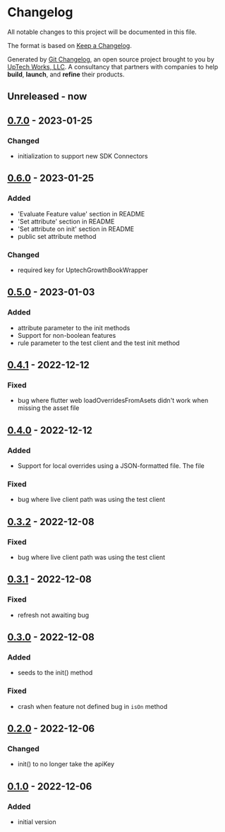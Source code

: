 # Changelog

All notable changes to this project will be documented in this file.

The format is based on [Keep a Changelog](https://keepachangelog.com/en/1.0.0/).

Generated by [Git Changelog](https://github.com/uptech/git-cl), an open source project brought to you by [UpTech Works, LLC](https://upte.ch). A consultancy that partners with companies to help **build**, **launch**, and **refine** their products.


## Unreleased - now


## [0.7.0] - 2023-01-25

### Changed
- initialization to support new SDK Connectors


## [0.6.0] - 2023-01-25

### Added
- 'Evaluate Feature value' section in README
- 'Set attribute' section in README
- 'Set attribute on init' section in README
- public set attribute method

### Changed
- required key for UptechGrowthBookWrapper


## [0.5.0] - 2023-01-03

### Added
- attribute parameter to the init methods
- Support for non-boolean features
- rule parameter to the test client and the test init method


## [0.4.1] - 2022-12-12

### Fixed
- bug where flutter web loadOverridesFromAsets didn't work when missing the asset file


## [0.4.0] - 2022-12-12

### Added
- Support for local overrides using a JSON-formatted file. The file

### Fixed
- bug where live client path was using the test client


## [0.3.2] - 2022-12-08

### Fixed
- bug where live client path was using the test client


## [0.3.1] - 2022-12-08

### Fixed
- refresh not awaiting bug


## [0.3.0] - 2022-12-08

### Added
- seeds to the init() method

### Fixed
- crash when feature not defined bug in `isOn` method


## [0.2.0] - 2022-12-06

### Changed
- init() to no longer take the apiKey


## [0.1.0] - 2022-12-06

### Added
- initial version

[0.7.0]: https://github.com/uptech/uptech-growthbook-sdk-flutter/compare/9b17772...d429712
[0.6.0]: https://github.com/uptech/uptech-growthbook-sdk-flutter/compare/e079f97...9b17772
[0.5.0]: https://github.com/uptech/uptech-growthbook-sdk-flutter/compare/b761b03...e079f97
[0.4.1]: https://github.com/uptech/uptech-growthbook-sdk-flutter/compare/b919d38...b761b03
[0.4.0]: https://github.com/uptech/uptech-growthbook-sdk-flutter/compare/4954976...b919d38
[0.3.2]: https://github.com/uptech/uptech-growthbook-sdk-flutter/compare/4954976...e1760f4
[0.3.1]: https://github.com/uptech/uptech-growthbook-sdk-flutter/compare/2cb90a3...4954976
[0.3.0]: https://github.com/uptech/uptech-growthbook-sdk-flutter/compare/dead364...2cb90a3
[0.2.0]: https://github.com/uptech/uptech-growthbook-sdk-flutter/compare/fac1dd3...dead364
[0.1.0]: https://github.com/uptech/uptech-growthbook-sdk-flutter/compare/eded841...fac1dd3
